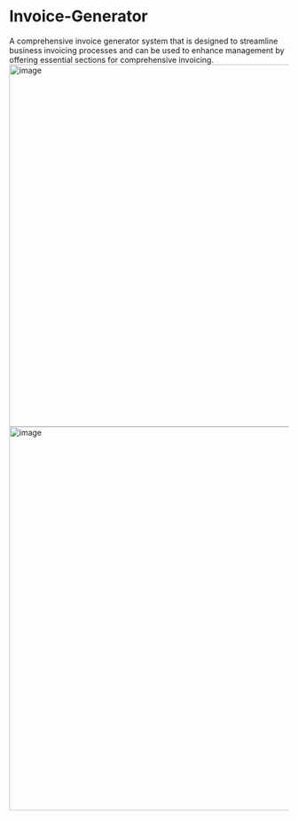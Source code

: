 # Invoice-Generator
A comprehensive invoice generator system that is designed to streamline business invoicing processes and can be used to enhance management by offering essential sections for comprehensive invoicing.
<img width="653" alt="image" src="https://github.com/Akshi44/Invoice-Generator/assets/104931182/856336a8-f4d4-47d3-84db-398bef67f8a8">
<img width="692" alt="image" src="https://github.com/Akshi44/Invoice-Generator/assets/104931182/0773a3e2-f4dd-49c2-a0da-912c470feffe">
